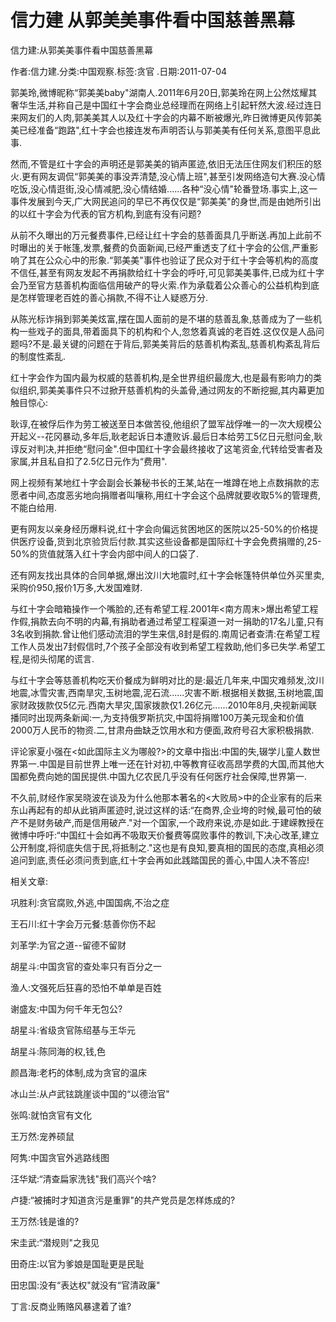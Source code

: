 # 信力建  从郭美美事件看中国慈善黑幕    
    
信力建:从郭美美事件看中国慈善黑幕    
作者:信力建.分类:中国观察.标签:贪官 .日期:2011-07-04    
郭美玲,微博昵称“郭美美baby"湖南人.2011年6月20日,郭美玲在网上公然炫耀其奢华生活,并称自己是中国红十字会商业总经理而在网络上引起轩然大波.经过连日来网友们的人肉,郭美美其人以及红十字会的内幕不断被爆光,昨日微博更风传郭美美已经准备“跑路",红十字会也接连发布声明否认与郭美美有任何关系,意图平息此事.    
然而,不管是红十字会的声明还是郭美美的销声匿迹,依旧无法压住网友们积压的怒火.更有网友调侃“郭美美的事没弄清楚,没心情上班",甚至引发网络造句大赛.没心情吃饭,没心情逛街,没心情减肥,没心情结婚......各种“没心情"轮番登场.事实上,这一事件发展到今天,广大网民追问的早已不再仅仅是“郭美美"的身世,而是由她所引出的以红十字会为代表的官方机构,到底有没有问题?    
从前不久曝出的万元餐费事件,已经让红十字会的慈善面具几乎断送.再加上此前不时曝出的关于帐篷,发票,餐费的负面新闻,已经严重透支了红十字会的公信,严重影响了其在公众心中的形象.“郭美美"事件也验证了民众对于红十字会等机构的高度不信任,甚至有网友发起不再捐款给红十字会的呼吁,可见郭美美事件,已成为红十字会乃至官方慈善机构面临信用破产的导火索.作为承载着公众善心的公益机构到底是怎样管理老百姓的善心捐款,不得不让人疑惑万分.    
从陈光标诈捐到郭美美炫富,摆在国人面前的是不堪的慈善乱象,慈善成为了一些机构一些戏子的面具,带着面具下的机构和个人,忽悠着真诚的老百姓.这仅仅是人品问题吗?不是.最关键的问题在于背后,郭美美背后的慈善机构紊乱,慈善机构紊乱背后的制度性紊乱.    
红十字会作为国内最为权威的慈善机构,是全世界组织最庞大,也是最有影响力的类似组织,郭美美事件只不过掀开慈善机构的头盖骨,通过网友的不断挖掘,其内幕更加触目惊心:    
耿谆,在被俘后作为劳工被送至日本做苦役,他组织了盟军战俘唯一的一次大规模公开起义--花冈暴动,多年后,耿老起诉日本遭败诉.最后日本给劳工5亿日元慰问金,耿谆反对判决,并拒绝“慰问金".但中国红十字会最终接收了这笔资金,代转给受害者及家属,并且私自扣了2.5亿日元作为“费用".    
网上视频有某地红十字会副会长兼秘书长的王某,站在一堆蹲在地上点数捐款的志愿者中间,态度恶劣地向捐赠者叫嚷称,用红十字会这个品牌就要收取5%的管理费,不能白给用.    
更有网友以亲身经历爆料说,红十字会向偏远贫困地区的医院以25-50%的价格提供医疗设备,货到北京验货后付款.其实这些设备都是国际红十字会免费捐赠的,25-50%的货值就落入红十字会内部中间人的口袋了.    
还有网友找出具体的合同单据,爆出汶川大地震时,红十字会帐篷特供单位外买里卖,采购价950,报价1万多,大发国难财.    
与红十字会暗箱操作一个嘴脸的,还有希望工程.2001年<南方周末>爆出希望工程作假,捐款去向不明的内幕,有捐助者通过希望工程渠道一对一捐助的17名儿童,只有3名收到捐款.曾让他们感动流泪的学生来信,8封是假的.南周记者查清:在希望工程工作人员发出7封假信时,7个孩子全部没有收到希望工程救助,他们多已失学.希望工程,是彻头彻尾的谎言.    
与红十字会等慈善机构吃天价餐成为鲜明对比的是:最近几年来,中国灾难频发,汶川地震,冰雪灾害,西南旱灾,玉树地震,泥石流......灾害不断.根据相关数据,玉树地震,国家财政拨款仅5亿元.西南大旱灾,国家拨款仅1.26亿元......2010年8月,央视新闻联播同时出现两条新闻:一,为支持俄罗斯抗灾,中国将捐赠100万美元现金和价值2000万人民币的物资.二,甘肃舟曲缺乏饮用水和方便面,政府号召大家积极捐款.    
评论家夏小强在<如此国际主义为哪般?>的文章中指出:中国的失,辍学儿童人数世界第一.中国是目前世界上唯一还在针对初,中等教育征收高昂学费的大国,而其他大国都免费向她的国民提供.中国九亿农民几乎没有任何医疗社会保障,世界第一.    
不久前,财经作家吴晓波在谈及为什么他那本著名的<大败局>中的企业家有的后来东山再起有的却从此销声匿迹时,说过这样的话:“在商界,企业垮的时候,最可怕的破产不是财务破产,而是信用破产."对一个国家,一个政府来说,亦是如此.于建嵘教授在微博中呼吁:“中国红十会如再不吸取天价餐费等腐败事件的教训,下决心改革,建立公开制度,将彻底失信于民,将抵制之."这也是有良知,要真相的国民的态度,真相必须追问到底,责任必须问责到底,红十字会再如此践踏国民的善心,中国人决不答应!    
    
相关文章:    
巩胜利:贪官腐败,外逃,中国国病,不治之症    
王石川:红十字会万元餐:慈善你伤不起    
刘革学:为官之道--留德不留财    
胡星斗:中国贪官的查处率只有百分之一    
渔人:文强死后狂喜的恐怕不单单是百姓    
谢盛友:中国为何千年无包公?    
胡星斗:省级贪官陈绍基与王华元    
胡星斗:陈同海的权,钱,色    
颜昌海:老朽的体制,成为贪官的温床    
冰山兰:从卢武铉跳崖谈中国的“以德治官"    
张鸣:就怕贪官有文化    
王万然:宠养硕鼠    
阿隽:中国贪官外逃路线图    
汪华斌:“清查扁家洗钱"我们高兴个啥?    
卢捷:“被捕时才知道贪污是重罪"的共产党员是怎样炼成的?    
王万然:钱是谁的?    
宋圭武:“潜规则"之我见    
田奇庄:以官为爹娘是国耻更是民耻    
田忠国:没有“表达权"就没有“官清政廉"    
丁言:反商业贿赂风暴逮着了谁?